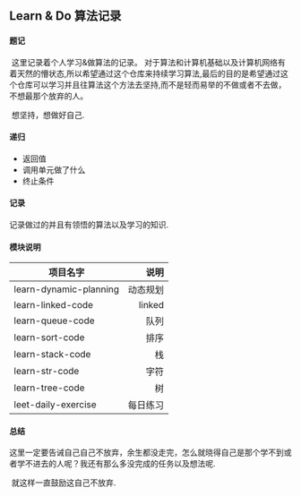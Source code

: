 ## 		 Learn & Do 算法记录



####  题记

​    这里记录着个人学习&做算法的记录。  对于算法和计算机基础以及计算机网络有着天然的懵状态,所以希望通过这个仓库来持续学习算法,最后的目的是希望通过这个仓库可以学习并且往算法这个方法去坚持,而不是轻而易举的不做或者不去做，不想最那个放弃的人。

​    想坚持，想做好自己.

#### 递归
- 返回值
- 调用单元做了什么
- 终止条件

#### 记录

   记录做过的并且有领悟的算法以及学习的知识.

#### 模块说明

项目名字|说明
---|---:
learn-dynamic-planning|动态规划
learn-linked-code|linked
learn-queue-code|队列
learn-sort-code|排序
learn-stack-code|栈
learn-str-code|字符
learn-tree-code|树
leet-daily-exercise|每日练习



#### 总结

​    这里一定要告诫自己自己不放弃，余生都没走完，怎么就晓得自己是那个学不到或者学不进去的人呢？我还有那么多没完成的任务以及想法呢.

​     就这样一直鼓励这自己不放弃.

